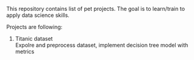 This repository contains list of pet projects. The goal is to learn/train to apply data science skills.

Projects are following: 
1. Titanic dataset \
Expolre and preprocess dataset, implement decision tree model with metrics